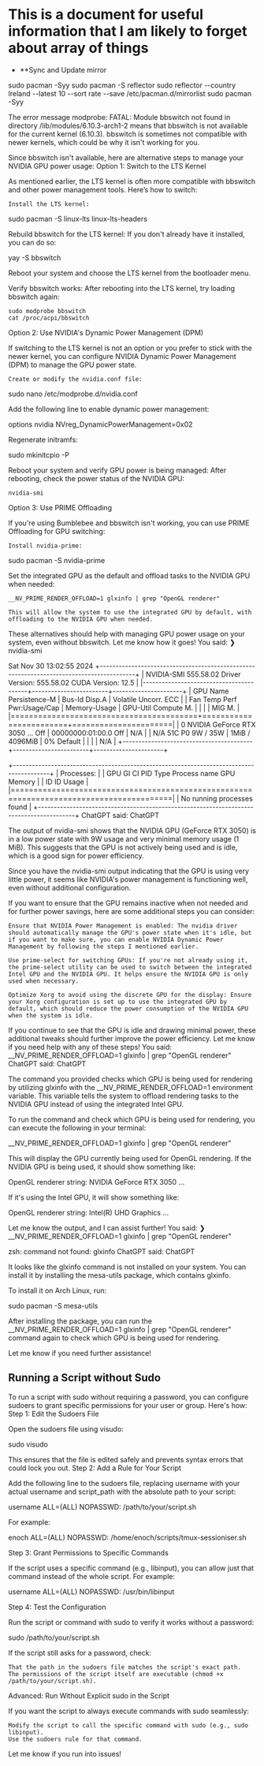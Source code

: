 # This is a document for useful information that I am likely to forget about array of things


- **Sync and Update mirror

sudo pacman -Syy
sudo pacman -S reflector
sudo reflector --country Ireland --latest 10 --sort rate --save /etc/pacman.d/mirrorlist
sudo pacman -Syy

The error message modprobe: FATAL: Module bbswitch not found in directory /lib/modules/6.10.3-arch1-2 means that bbswitch is not available for the current kernel (6.10.3). bbswitch is sometimes not compatible with newer kernels, which could be why it isn't working for you.

Since bbswitch isn't available, here are alternative steps to manage your NVIDIA GPU power usage:
Option 1: Switch to the LTS Kernel

As mentioned earlier, the LTS kernel is often more compatible with bbswitch and other power management tools. Here’s how to switch:

    Install the LTS kernel:

sudo pacman -S linux-lts linux-lts-headers

Rebuild bbswitch for the LTS kernel: If you don't already have it installed, you can do so:

yay -S bbswitch

Reboot your system and choose the LTS kernel from the bootloader menu.

Verify bbswitch works: After rebooting into the LTS kernel, try loading bbswitch again:

    sudo modprobe bbswitch
    cat /proc/acpi/bbswitch

Option 2: Use NVIDIA's Dynamic Power Management (DPM)

If switching to the LTS kernel is not an option or you prefer to stick with the newer kernel, you can configure NVIDIA Dynamic Power Management (DPM) to manage the GPU power state.

    Create or modify the nvidia.conf file:

sudo nano /etc/modprobe.d/nvidia.conf

Add the following line to enable dynamic power management:

options nvidia NVreg_DynamicPowerManagement=0x02

Regenerate initramfs:

sudo mkinitcpio -P

Reboot your system and verify GPU power is being managed: After rebooting, check the power status of the NVIDIA GPU:

    nvidia-smi

Option 3: Use PRIME Offloading

If you're using Bumblebee and bbswitch isn't working, you can use PRIME Offloading for GPU switching:

    Install nvidia-prime:

sudo pacman -S nvidia-prime

Set the integrated GPU as the default and offload tasks to the NVIDIA GPU when needed:

    __NV_PRIME_RENDER_OFFLOAD=1 glxinfo | grep "OpenGL renderer"

    This will allow the system to use the integrated GPU by default, with offloading to the NVIDIA GPU when needed.

These alternatives should help with managing GPU power usage on your system, even without bbswitch. Let me know how it goes!
You said:
❯ nvidia-smi

Sat Nov 30 13:02:55 2024
+-----------------------------------------------------------------------------------------+
| NVIDIA-SMI 555.58.02              Driver Version: 555.58.02      CUDA Version: 12.5     |
|-----------------------------------------+------------------------+----------------------+
| GPU  Name                 Persistence-M | Bus-Id          Disp.A | Volatile Uncorr. ECC |
| Fan  Temp   Perf          Pwr:Usage/Cap |           Memory-Usage | GPU-Util  Compute M. |
|                                         |                        |               MIG M. |
|=========================================+========================+======================|
|   0  NVIDIA GeForce RTX 3050 ...    Off |   00000000:01:00.0 Off |                  N/A |
| N/A   51C    P0              9W /   35W |       1MiB /   4096MiB |      0%      Default |
|                                         |                        |                  N/A |
+-----------------------------------------+------------------------+----------------------+

+-----------------------------------------------------------------------------------------+
| Processes:                                                                              |
|  GPU   GI   CI        PID   Type   Process name                              GPU Memory |
|        ID   ID                                                               Usage      |
|=========================================================================================|
|  No running processes found                                                             |
+-----------------------------------------------------------------------------------------+
ChatGPT said:
ChatGPT

The output of nvidia-smi shows that the NVIDIA GPU (GeForce RTX 3050) is in a low power state with 9W usage and very minimal memory usage (1 MiB). This suggests that the GPU is not actively being used and is idle, which is a good sign for power efficiency.

Since you have the nvidia-smi output indicating that the GPU is using very little power, it seems like NVIDIA's power management is functioning well, even without additional configuration.

If you want to ensure that the GPU remains inactive when not needed and for further power savings, here are some additional steps you can consider:

    Ensure that NVIDIA Power Management is enabled: The nvidia driver should automatically manage the GPU's power state when it's idle, but if you want to make sure, you can enable NVIDIA Dynamic Power Management by following the steps I mentioned earlier.

    Use prime-select for switching GPUs: If you're not already using it, the prime-select utility can be used to switch between the integrated Intel GPU and the NVIDIA GPU. It helps ensure the NVIDIA GPU is only used when necessary.

    Optimize Xorg to avoid using the discrete GPU for the display: Ensure your Xorg configuration is set up to use the integrated GPU by default, which should reduce the power consumption of the NVIDIA GPU when the system is idle.

If you continue to see that the GPU is idle and drawing minimal power, these additional tweaks should further improve the power efficiency. Let me know if you need help with any of these steps!
You said:
__NV_PRIME_RENDER_OFFLOAD=1 glxinfo | grep "OpenGL renderer"
ChatGPT said:
ChatGPT

The command you provided checks which GPU is being used for rendering by utilizing glxinfo with the __NV_PRIME_RENDER_OFFLOAD=1 environment variable. This variable tells the system to offload rendering tasks to the NVIDIA GPU instead of using the integrated Intel GPU.

To run the command and check which GPU is being used for rendering, you can execute the following in your terminal:

__NV_PRIME_RENDER_OFFLOAD=1 glxinfo | grep "OpenGL renderer"

This will display the GPU currently being used for OpenGL rendering. If the NVIDIA GPU is being used, it should show something like:

OpenGL renderer string: NVIDIA GeForce RTX 3050 ...

If it's using the Intel GPU, it will show something like:

OpenGL renderer string: Intel(R) UHD Graphics ...

Let me know the output, and I can assist further!
You said:
❯ __NV_PRIME_RENDER_OFFLOAD=1 glxinfo | grep "OpenGL renderer"

zsh: command not found: glxinfo
ChatGPT said:
ChatGPT

It looks like the glxinfo command is not installed on your system. You can install it by installing the mesa-utils package, which contains glxinfo.

To install it on Arch Linux, run:

sudo pacman -S mesa-utils

After installing the package, you can run the __NV_PRIME_RENDER_OFFLOAD=1 glxinfo | grep "OpenGL renderer" command again to check which GPU is being used for rendering.

Let me know if you need further assistance!

## Running a Script without Sudo

To run a script with sudo without requiring a password, you can configure sudoers to grant specific permissions for your user or group. Here's how:
Step 1: Edit the Sudoers File

Open the sudoers file using visudo:

sudo visudo

This ensures that the file is edited safely and prevents syntax errors that could lock you out.
Step 2: Add a Rule for Your Script

Add the following line to the sudoers file, replacing username with your actual username and script_path with the absolute path to your script:

username ALL=(ALL) NOPASSWD: /path/to/your/script.sh

For example:

enoch ALL=(ALL) NOPASSWD: /home/enoch/scripts/tmux-sessioniser.sh

Step 3: Grant Permissions to Specific Commands

If the script uses a specific command (e.g., libinput), you can allow just that command instead of the whole script. For example:

username ALL=(ALL) NOPASSWD: /usr/bin/libinput

Step 4: Test the Configuration

Run the script or command with sudo to verify it works without a password:

sudo /path/to/your/script.sh

If the script still asks for a password, check:

    That the path in the sudoers file matches the script's exact path.
    The permissions of the script itself are executable (chmod +x /path/to/your/script.sh).

Advanced: Run Without Explicit sudo in the Script

If you want the script to always execute commands with sudo seamlessly:

    Modify the script to call the specific command with sudo (e.g., sudo libinput).
    Use the sudoers rule for that command.

Let me know if you run into issues!
